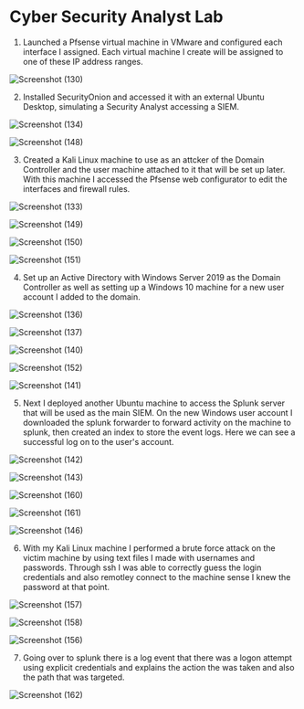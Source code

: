 # Cyber Security Analyst Lab

1. Launched a Pfsense virtual machine in VMware and configured each interface I assigned. Each virtual machine I create will be assigned to one of these IP address ranges.

![Screenshot (130)](https://user-images.githubusercontent.com/56138615/233504742-d65e6f2a-9973-4d6d-a425-d333e892f4ac.png)

2. Installed SecurityOnion and accessed it with an external Ubuntu Desktop, simulating a Security Analyst accessing a SIEM.

![Screenshot (134)](https://user-images.githubusercontent.com/56138615/233663097-dd81ff83-26ed-42b0-99ae-a8670f8ed85c.png)

![Screenshot (148)](https://user-images.githubusercontent.com/56138615/233663179-dbfbb212-2b65-46c1-863f-3c889b4b5bac.png)

3. Created a Kali Linux machine to use as an attcker of the Domain Controller and the user machine attached to it that will be set up later. 
With this machine I accessed the Pfsense web configurator to edit the interfaces and firewall rules. 

![Screenshot (133)](https://user-images.githubusercontent.com/56138615/233679175-ccce7316-fc26-4681-a216-f2f0fd724a51.png)

![Screenshot (149)](https://user-images.githubusercontent.com/56138615/233679814-1599e02f-0e29-420b-84af-1dc701b635a8.png)

![Screenshot (150)](https://user-images.githubusercontent.com/56138615/233679836-fbc69703-d8e5-419f-b34a-347601d3062b.png)

![Screenshot (151)](https://user-images.githubusercontent.com/56138615/233679862-f0d6604c-b2cb-4df3-8ede-d374d8248ccf.png)

4. Set up an Active Directory with Windows Server 2019 as the Domain Controller as well as setting up a Windows 10 machine for a new user account I added to the domain.

![Screenshot (136)](https://user-images.githubusercontent.com/56138615/233681407-afb6a5ae-6bbe-48ed-95c0-af31ef62a30c.png)

![Screenshot (137)](https://user-images.githubusercontent.com/56138615/233681450-99135977-3173-4457-b0d9-09eb66cb0aa7.png)

![Screenshot (140)](https://user-images.githubusercontent.com/56138615/233681548-0faea159-a3a4-4daa-aee4-5e97c49625e2.png)

![Screenshot (152)](https://user-images.githubusercontent.com/56138615/233685562-a6ca1add-7d8c-4851-aab1-e9ce408379b0.png)

![Screenshot (141)](https://user-images.githubusercontent.com/56138615/233681575-3e49ec0e-f415-4915-af07-dc3697348d76.png)

5. Next I deployed another Ubuntu machine to access the Splunk server that will be used as the main SIEM. On the new Windows user account I downloaded the splunk forwarder to forward activity on the machine to splunk, then created an index to store the event logs. Here we can see a successful log on to the user's account.

![Screenshot (142)](https://user-images.githubusercontent.com/56138615/233693467-684c8683-ec8b-4a52-bc12-f9344dcaa4a0.png)

![Screenshot (143)](https://user-images.githubusercontent.com/56138615/233693054-c680021e-a7a7-4064-a4f8-4d6c831455d1.png)

![Screenshot (160)](https://user-images.githubusercontent.com/56138615/233694170-a794690d-57ab-4889-9645-79eaaa5a2845.png)

![Screenshot (161)](https://user-images.githubusercontent.com/56138615/233694205-3edf2afd-8d49-4096-994b-c9fd3910ae67.png)

![Screenshot (146)](https://user-images.githubusercontent.com/56138615/233694272-c79a3041-6c3d-4ff0-9cdb-ce55cb202ca3.png)

6. With my Kali Linux machine I performed a brute force attack on the victim machine by using text files I made with usernames and passwords. Through ssh I was able to correctly guess the login credentials and also remotley connect to the machine sense I knew the password at that point.

![Screenshot (157)](https://user-images.githubusercontent.com/56138615/233696519-5fb39f63-9028-49c7-a9ea-907ce0a4f5f9.png)

![Screenshot (158)](https://user-images.githubusercontent.com/56138615/233696551-67e8314e-edef-4a19-9497-847739eb6263.png)

![Screenshot (156)](https://user-images.githubusercontent.com/56138615/233696768-517aa12d-a492-4eb6-8cb8-7ed1fa39cbcd.png)

7. Going over to splunk there is a log event that there was a logon attempt using explicit credentials and explains the action the was taken and also the path that was targeted. 

![Screenshot (162)](https://user-images.githubusercontent.com/56138615/233698218-228bb0b8-eaec-439e-a11a-0993a97b3ac8.png)


